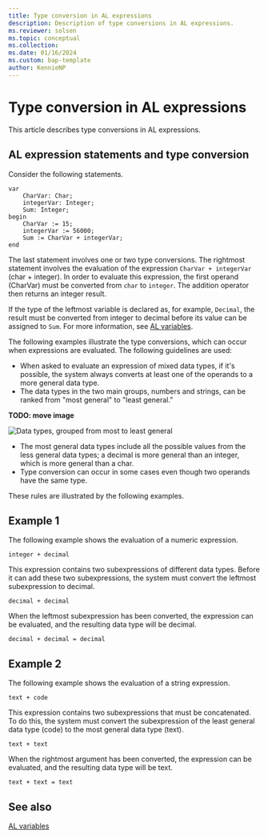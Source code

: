 ```yaml
---
title: Type conversion in AL expressions
description: Description of type conversions in AL expressions. 
ms.reviewer: solsen
ms.topic: conceptual
ms.collection: 
ms.date: 01/16/2024
ms.custom: bap-template
author: KennieNP
---
```


# Type conversion in AL expressions

This article describes type conversions in AL expressions.  

## AL expression statements and type conversion

Consider the following statements.  

```AL
var
    CharVar: Char;
    integerVar: Integer;
    Sum: Integer;
begin
    CharVar := 15; 
    integerVar := 56000; 
    Sum := CharVar + integerVar;  
end
```  

The last statement involves one or two type conversions. The rightmost statement involves the evaluation of the expression `CharVar + integerVar` \(char + integer\). In order to evaluate this expression, the first operand \(CharVar\) must be converted from `char` to `integer`. The addition operator then returns an integer result.  

If the type of the leftmost variable is declared as, for example, `Decimal`, the result must be converted from integer to decimal before its value can be assigned to `Sum`. For more information, see [AL variables](devenv-variables.md#assignment-type-conversion).  

The following examples illustrate the type conversions, which can occur when expressions are evaluated. The following guidelines are used:  

- When asked to evaluate an expression of mixed data types, if it's possible, the system always converts at least one of the operands to a more general data type.  
- The data types in the two main groups, numbers and strings, can be ranked from "most general" to "least general."  

**TODO: move image**

   ![Data types, grouped from most to least general](media/NAV_ADG_25_Diag_22.png "NAV\_ADG\_25\_Diag\_22")  

- The most general data types include all the possible values from the less general data types; a decimal is more general than an integer, which is more general than a char.  
- Type conversion can occur in some cases even though two operands have the same type.  

These rules are illustrated by the following examples.  

## Example 1

The following example shows the evaluation of a numeric expression.  

```  
integer + decimal  
```  

This expression contains two subexpressions of different data types. Before it can add these two subexpressions, the system must convert the leftmost subexpression to decimal.  

```  
decimal + decimal  
```  

When the leftmost subexpression has been converted, the expression can be evaluated, and the resulting data type will be decimal.  

```  
decimal + decimal = decimal  
```  

## Example 2

The following example shows the evaluation of a string expression.  

```  
text + code  
```  

This expression contains two subexpressions that must be concatenated. To do this, the system must convert the subexpression of the least general data type \(code\) to the most general data type \(text\).  

```  
text + text  
```  

When the rightmost argument has been converted, the expression can be evaluated, and the resulting data type will be text.  

```  
text + text = text  
```

## See also

[AL variables](devenv-variables.md#assignment-type-conversion)  